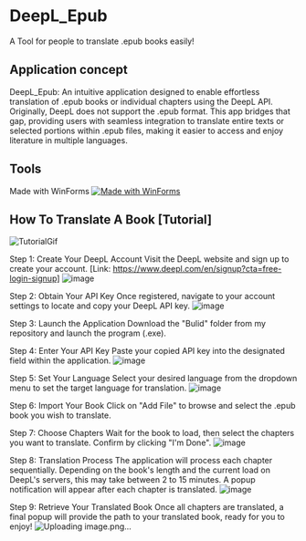 # DeepL_Epub

A Tool for people to translate .epub books easily!

## Application concept

DeepL_Epub: An intuitive application designed to enable effortless translation of .epub books or individual chapters using the DeepL API. Originally, DeepL does not support the .epub format. 
This app bridges that gap, providing users with seamless integration to translate entire texts or selected portions within .epub files, making it easier to access and enjoy literature in multiple languages.

## Tools
Made with WinForms
[![Made with WinForms](https://img.shields.io/badge/.NET-7.0-512BD4.svg?style=flat-square&logo=dot-net)](https://dotnet.microsoft.com/en-us/download/dotnet/7.0)

## How To Translate A Book [Tutorial]

![TutorialGif](https://github.com/user-attachments/assets/b2500f0c-3601-44fb-b71b-6bfd596b1203)

Step 1: Create Your DeepL Account
Visit the DeepL website and sign up to create your account.
[Link: https://www.deepl.com/en/signup?cta=free-login-signup]
![image](https://github.com/user-attachments/assets/d9e2bc1a-cc7d-465c-8a44-75dc26e24a16)


Step 2: Obtain Your API Key
Once registered, navigate to your account settings to locate and copy your DeepL API key.
![image](https://github.com/user-attachments/assets/248a67b1-d7f2-46c1-a1d2-8355152e2396)

Step 3: Launch the Application
Download the "Bulid" folder from my repository and launch the program (.exe).

Step 4: Enter Your API Key
Paste your copied API key into the designated field within the application.
![image](https://github.com/user-attachments/assets/d5be3177-99f9-4506-8868-37c9bc7cba97)

Step 5: Set Your Language
Select your desired language from the dropdown menu to set the target language for translation.
![image](https://github.com/user-attachments/assets/e8c1e49e-31b8-4d96-8560-09269421fd2a)

Step 6: Import Your Book
Click on "Add File" to browse and select the .epub book you wish to translate.

Step 7: Choose Chapters
Wait for the book to load, then select the chapters you want to translate. Confirm by clicking "I'm Done".
![image](https://github.com/user-attachments/assets/3887fe5e-0cf8-4f33-9f7f-673cb221764f)

Step 8: Translation Process
The application will process each chapter sequentially. Depending on the book's length and the current load on DeepL's servers, this may take between 2 to 15 minutes. A popup notification will appear after each chapter is translated.
![image](https://github.com/user-attachments/assets/d2a60958-2c32-4276-a5ac-b04e30da2178)

Step 9: Retrieve Your Translated Book
Once all chapters are translated, a final popup will provide the path to your translated book, ready for you to enjoy!
![Uploading image.png…]()


